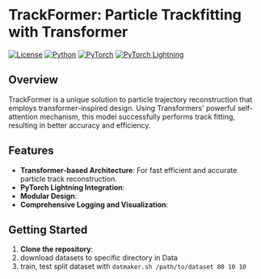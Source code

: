 # TrackFormer: Particle Trackfitting with Transformer 

[![License](https://img.shields.io/badge/License-Apache%202.0-blue.svg)](https://opensource.org/licenses/Apache-2.0)
[![Python](https://img.shields.io/badge/Python-3.7%2B-green.svg)](https://www.python.org/)
[![PyTorch](https://img.shields.io/badge/PyTorch-1.10%2B-orange.svg)](https://pytorch.org/)
[![PyTorch Lightning](https://img.shields.io/badge/PyTorch%20Lightning-1.6%2B-purple.svg)](https://www.pytorchlightning.ai/)

## Overview

TrackFormer is a unique solution to particle trajectory reconstruction that employs transformer-inspired design. Using Transformers' powerful self-attention mechanism, this model successfully performs track fitting, resulting in better accuracy and efficiency.

## Features

- **Transformer-based Architecture**: For fast efficient and accurate particle track reconstruction.
- **PyTorch Lightning Integration**:
- **Modular Design**: 
- **Comprehensive Logging and Visualization**:

## Getting Started

1. **Clone the repository**:
2. download datasets to specific directory in Data
3. train, test split dataset  with `datmaker.sh /path/to/dataset 80 10 10`
